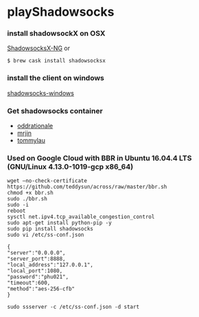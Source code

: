 # playShadowsocks

### install shadowsockX on OSX

  [ShadowsocksX-NG](https://github.com/shadowsocks/ShadowsocksX-NG/releases) or 
  ```
  $ brew cask install shadowsocksx
  ```
  
### install the client on windows
  
  [shadowsocks-windows](https://github.com/shadowsocks/shadowsocks-windows)

### Get shadowsocks container
  - [oddrationale](https://hub.docker.com/r/oddrationale/docker-shadowsocks/)
  - [mrjin](https://hub.docker.com/r/mrjin/shadowsocks/)
  - [tommylau](https://hub.docker.com/r/tommylau/shadowsocks/)
### Used on Google Cloud with BBR in Ubuntu 16.04.4 LTS (GNU/Linux 4.13.0-1019-gcp x86_64)
```
wget –no-check-certificate https://github.com/teddysun/across/raw/master/bbr.sh
chmod +x bbr.sh
sudo ./bbr.sh
sudo -i
reboot
sysctl net.ipv4.tcp_available_congestion_control
sudo apt-get install python-pip -y
sudo pip install shadowsocks
sudo vi /etc/ss-conf.json
```
```
{
"server":"0.0.0.0",
"server_port":8888,
"local_address":"127.0.0.1",
"local_port":1080,
"password":"phu021",
"timeout":600,
"method":"aes-256-cfb"
}
```
```
sudo ssserver -c /etc/ss-conf.json -d start

